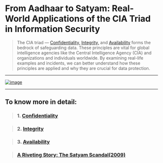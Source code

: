 # **From Aadhaar to Satyam: Real-World Applications of the CIA Triad in Information Security** 

> The CIA triad — [Confidentiality,](https://github.com/ShravanSinghRathore/CIA/wiki/1.-Confidentiality:--Keeping-Secrets-Safe) [Integrity,](https://github.com/ShravanSinghRathore/CIA/wiki/2.-Integrity:-Ensuring-Data-Accuracy-and-Trustworthiness) and [Availability](https://github.com/ShravanSinghRathore/CIA/wiki/3.-Availability:-Reliable-Access-to-Information) forms the bedrock of safeguarding data. These principles are vital for global intelligence agencies like the Central Intelligence Agency (CIA) and organizations and individuals worldwide. By examining real-life examples and incidents, we can better understand how these principles are applied and why they are crucial for data protection.

 

***
[![image](https://github.com/ShravanSinghRathore/CIA/assets/161594463/3f348d6d-fae3-45ca-9b48-751ffeaa2015)](https://www.linkedin.com/in/shrrra1/)


***

## To know more in detail: 

> ### 1. [**Confidentiality**](https://github.com/ShravanSinghRathore/CIA/wiki/1.-Confidentiality:--Keeping-Secrets-Safe)

> ### 2. [**Integrity**](https://github.com/ShravanSinghRathore/CIA/wiki/2.-Integrity:-Ensuring-Data-Accuracy-and-Trustworthiness) 

> ### 3. [**Availability**](https://github.com/ShravanSinghRathore/CIA/wiki/3.-Availability:-Reliable-Access-to-Information)

> ###    [**A Riveting Story: The Satyam Scandal(2009)**](https://github.com/ShravanSinghRathore/CIA/wiki/A-Riveting-Story:-The-Satyam-Scandal-2009)
